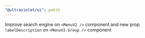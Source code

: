 ```yaml
---
"@ultraviolet/ui": patch
---
```


Improve search engine on `<MenuV2 />` component and new prop `labelDescription` on `<MenuV2.Group />` component
